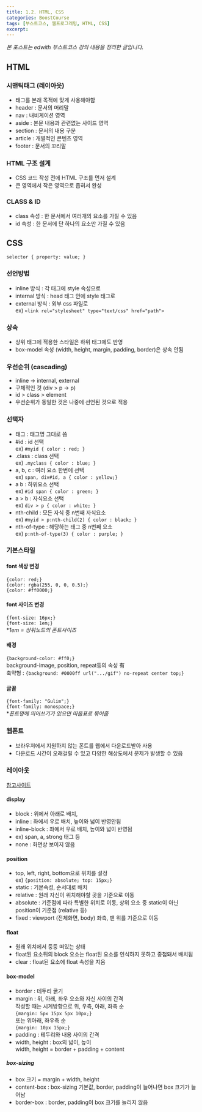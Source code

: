 ```yaml
---
title: 1.2. HTML, CSS
categories: BoostCourse
tags: [부스트코스, 웹프로그래밍, HTML, CSS]
excerpt:
---
```

*본 포스트는 edwith 부스트코스 강의 내용을 정리한 글입니다.*

## HTML

### 시맨틱태그 (레이아웃)
- 태그를 본래 목적에 맞게 사용해야함
- header : 문서의 머리말
- nav : 내비게이션 영역
- aside : 본문 내용과 관련없는 사이드 영역
- section : 문서의 내용 구분
- article : 개별적인 콘텐츠 영역
- footer : 문서의 꼬리말

### HTML 구조 설계
- CSS 코드 작성 전에 HTML 구조를 먼저 설계
- 큰 영역에서 작은 영역으로 좁혀서 완성

### CLASS & ID
- class 속성 : 한 문서에서 여러개의 요소를 가질 수 있음
- id 속성 : 한 문서에 단 하나의 요소만 가질 수 있음
    
## CSS
`selector { property: value; }`

### 선언방법
- inline 방식 : 각 태그에 style 속성으로
- internal 방식 : head 태그 안에 style 태그로
- external 방식 : 외부 css 파일로  
ex) `<link rel="stylesheet" type="text/css" href="path">`

### 상속
- 상위 태그에 적용한 스타일은 하위 태그에도 반영
- box-model 속성 (width, height, margin, padding, border)은 상속 안됨

### 우선순위 (cascading)
- inline -> internal, external
- 구체적인 것 (div > p -> p)
- id > class > element
- 우선순위가 동일한 것은 나중에 선언된 것으로 적용

### 선택자
- 태그 : 태그명 그대로 씀
- #id : id 선택  
ex) `#myid { color : red; }`
- .class : class 선택  
ex) `.myclass { color : blue; }`
- a, b, c : 여러 요소 한번에 선택  
ex) `span, div#id, a { color : yellow;}`
- a b : 하위요소 선택  
ex) `#id span { color : green; }`
- a > b : 자식요소 선택  
ex) `div > p { color : white; }`
- nth-child : 모든 자식 중 n번째 자식요소  
ex) `#myid > p:nth-child(2) { color : black; }`
- nth-of-type : 해당하는 태그 중 n번째 요소  
ex) `p:nth-of-type(3) { color : purple; }`

### 기본스타일

#### font 색상 변경   
`{color: red;}`  
`{color: rgba(255, 0, 0, 0.5);}`  
`{color: #ff0000;}`

#### font 사이즈 변경  
`{font-size: 16px;}`  
`{font-size: 1em;}`  
**1em = 상위노드의 폰트사이즈*

#### 배경
`{background-color: #ff0;}`  
background-image, position, repeat등의 속성 有  
축약형 : `{background: #0000ff url(".../gif") no-repeat center top;}`

#### 글꼴  
`{font-family: "Gulim";}`  
`{font-family: monospace;}`  
**폰트명에 띄어쓰기가 있으면 따옴표로 묶어줌*

### 웹폰트
- 브라우저에서 지원하지 않는 폰트를 웹에서 다운로드받아 사용
- 다운로드 시간이 오래걸릴 수 있고 다양한 해상도에서 문제가 발생할 수 있음

### 레이아웃
[참고사이트](https://ko.learnlayout.com/)

#### display
- block : 위에서 아래로 배치,
- inline : 좌에서 우로 배치, 높이와 넓이 반영안됨
- inline-block : 좌에서 우로 배치, 높이와 넓이 반영됨
- ex) span, a, strong 태그 등
- none : 화면상 보이지 않음

#### position
- top, left, right, bottom으로 위치를 설정  
ex) `{position: absolute; top: 15px;}`
- static : 기본속성, 순서대로 배치
- relative : 원래 자신이 위치해야할 곳을 기준으로 이동
- absolute : 기준점에 따라 특별한 위치로 이동, 상위 요소 중 static이 아닌 position이 기준점 (relative 등)
- fixed : viewport (전체화면, body) 좌측, 맨 위를 기준으로 이동

#### float
- 원래 위치에서 둥둥 떠있는 상태
- float된 요소뒤의 block 요소는 float된 요소를 인식하지 못하고 중첩돼서 배치됨
- clear : float된 요소에 float 속성을 지움

#### box-model
- border : 테두리 굵기
- margin : 위, 아래, 좌우 요소와 자신 사이의 간격  
작성할 때는 시계방향으로 위, 우측, 아래, 좌측 순  
`{margin: 5px 15px 5px 10px;}`  
또는 위아래, 좌우측 순  
`{margin: 10px 15px;}`
- padding : 테두리와 내용 사이의 간격
- width, height : box의 넓이, 높이  
width, height = border + padding + content

##### box-sizing
- box 크기 = margin + width, height
- content-box : box-sizing 기본값, border, padding이 늘어나면 box 크기가 늘어남
- border-box : border, padding이 box 크기를 늘리지 않음

